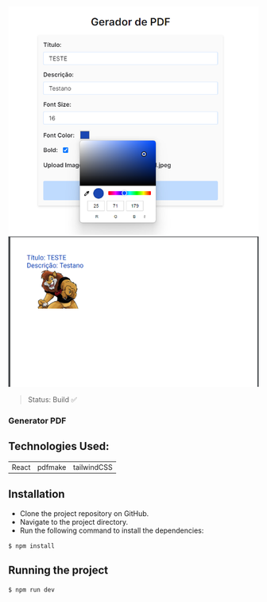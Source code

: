 <center><img src=".\src\assets\Screenshot_1.png"></center>
<center><img src=".\src\assets\Screenshot_2.png"></center>

> Status: Build ✅

### Generator PDF

## Technologies Used:

<table>
  <tr>
    <td>React</td>
    <td>pdfmake</td>
    <td>tailwindCSS</td>
  </tr>
</table>

## Installation
  * Clone the project repository on GitHub.
  * Navigate to the project directory.
  * Run the following command to install the dependencies:

```
$ npm install
```

## Running the project
```
$ npm run dev
```
